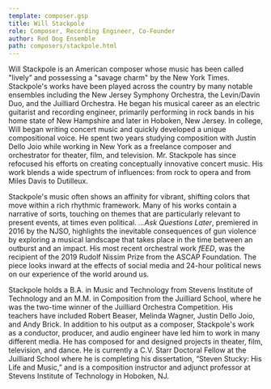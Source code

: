 ```yaml
---
template: composer.gsp
title: Will Stackpole
role: Composer, Recording Engineer, Co-Founder
author: Red Dog Ensemble
path: composers/stackpole.html
---
```


Will Stackpole is an American composer whose music has been called "lively” and possessing a "savage charm" by the New York Times. Stackpole's works have been played across the country by many notable ensembles including the New Jersey Symphony Orchestra, the Levin/Davin Duo, and the Juilliard Orchestra. He began his musical career as an electric guitarist and recording engineer, primarily performing in rock bands in his home state of New Hampshire and later in Hoboken, New Jersey. In college, Will began writing concert music and quickly developed a unique compositional voice. He spent two years studying composition with Justin Dello Joio while working in New York as a freelance composer and orchestrator for theater, film, and television. Mr. Stackpole has since refocused his efforts on creating conceptually innovative concert music. His work blends a wide spectrum of influences: from rock to opera and from Miles Davis to Dutilleux.

Stackpole's music often shows an affinity for vibrant, shifting colors that move within a rich rhythmic framework. Many of his works contain a narrative of sorts, touching on themes that are particularly relevant to present events, at times even political. _...Ask Questions Later_, premiered in 2016 by the NJSO, highlights the inevitable consequences of gun violence by exploring a musical landscape that takes place in the time between an outburst and an impact. His most recent orchestral work _fEED_, was the recipient of the 2019 Rudolf Nissim Prize from the ASCAP Foundation. The piece looks inward at the effects of social media and 24-hour political news on our experience of the world around us.

Stackpole holds a B.A. in Music and Technology from Stevens Institute of Technology and an M.M. in Composition from the Juilliard School, where he was the two-time winner of the Juilliard Orchestra Competition. His teachers have included Robert Beaser, Melinda Wagner, Justin Dello Joio, and Andy Brick. In addition to his output as a composer, Stackpole's work as a conductor, producer, and audio engineer have led him to work in many different media. He has composed for and designed projects in theater, film, television, and dance. He is currently a C.V. Starr Doctoral Fellow at the Juilliard School where he is completing his dissertation, “Steven Stucky: His Life and Music,” and is a composition instructor and adjunct professor at Stevens Institute of Technology in Hoboken, NJ.
